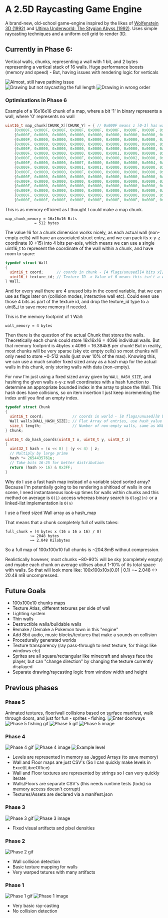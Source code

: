 # A 2.5D Raycasting Game Engine

A brand-new, old-school game-engine inspired by the likes of [Wolfenstein 3D (1992)](https://en.wikipedia.org/wiki/Wolfenstein_3D) and [Ultima Underworld: The Stygian Abyss (1992)](https://en.wikipedia.org/wiki/Ultima_Underworld:_The_Stygian_Abyss). Uses simple raycasting techniques and a uniform cell grid to render 3D.

## Currently in Phase 6:
Vertical walls, chunks, representing a wall with 1 bit, and 2 bytes representing a vertical stack of 16 walls. Huge performance boosts (memory and speed) - But, having issues with rendering logic for verticals

![Almost, still have pathing issue](https://github.com/con-dog/chunked-z-level-raycaster/blob/40ce926e33ba22ae65f028dcd8b1114dda974217/_media/phase-6/2.png)
![Drawing but not raycasting the full length](https://github.com/con-dog/chunked-z-level-raycaster/blob/40ce926e33ba22ae65f028dcd8b1114dda974217/_media/phase-6/3.png)
![Drawing in wrong order](https://github.com/con-dog/chunked-z-level-raycaster/blob/40ce926e33ba22ae65f028dcd8b1114dda974217/_media/phase-6/6.png)

### Optimisations in Phase 6
Example of a 16x16x16 chunk of a map, where a bit '1' in binary represents a wall, where '0' represents no wall

```c
uint16_t map_chunk[CHUNK_X][CHUNK_Y] = { // 0x000F means z [0-3] has walls, z [3-15] has no walls
    {0x000F, 0x000F, 0x000F, 0x000F, 0x000F, 0x000F, 0x000F, 0x000F, 0x000F, 0x000F, 0x000F, 0x000F, 0x000F, 0x000F, 0x000F, 0x000F},
    {0x000F, 0x0000, 0x0000, 0x0000, 0x0000, 0x0000, 0x0000, 0x0000, 0x0000, 0x0000, 0x0000, 0x0000, 0x0000, 0x0000, 0x0000, 0x000F},
    {0x000F, 0x0000, 0x0000, 0x0000, 0x0000, 0x0000, 0x0000, 0x0000, 0x0000, 0x0000, 0x0000, 0x0000, 0x0000, 0x0000, 0x0000, 0x000F},
    {0x000F, 0x0000, 0x0000, 0x0000, 0x0000, 0x0000, 0x0000, 0x0000, 0x0000, 0x0000, 0x0000, 0x0000, 0x0000, 0x0000, 0x0000, 0x000F},
    {0x000F, 0x0000, 0x0000, 0x0000, 0x0000, 0x0000, 0x0000, 0x0000, 0x0000, 0x0000, 0x0000, 0x0000, 0x0000, 0x0000, 0x0000, 0x000F},
    {0x000F, 0x0000, 0x0000, 0x0000, 0x0000, 0x0001, 0x0000, 0x0000, 0x0000, 0x0000, 0x0000, 0x0000, 0x0000, 0x0000, 0x0000, 0x000F},
    {0x000F, 0x0000, 0x0000, 0x000F, 0x0000, 0x0000, 0x0002, 0x0000, 0x0000, 0x0000, 0x0000, 0x0000, 0x0000, 0x0000, 0x0000, 0x000F},
    {0x000F, 0x0000, 0x0000, 0x0007, 0x0000, 0x0000, 0x0000, 0x0004, 0x0000, 0x0000, 0x0000, 0x0000, 0x0000, 0x0000, 0x0000, 0x000F},
    {0x000F, 0x0000, 0x0000, 0x0001, 0x0001, 0x0000, 0x0000, 0x0000, 0x0000, 0x0000, 0x0000, 0x0000, 0x0000, 0x0000, 0x0000, 0x000F},
    {0x000F, 0x0000, 0x0000, 0x000F, 0x0000, 0x0000, 0x0000, 0x0000, 0x0000, 0x0000, 0x0000, 0x0000, 0x0000, 0x0000, 0x0000, 0x000F},
    {0x000F, 0x0000, 0x0000, 0x0000, 0x0000, 0x0000, 0x0000, 0x0000, 0x0000, 0x0000, 0x0000, 0x0000, 0x0000, 0x0000, 0x0000, 0x000F},
    {0x000F, 0x0000, 0x0000, 0x0000, 0x0000, 0x0000, 0x0000, 0x0000, 0x0000, 0x0000, 0x0000, 0x0000, 0x0000, 0x0000, 0x0000, 0x000F},
    {0x000F, 0x0000, 0x0000, 0x0000, 0x0000, 0x0000, 0x0000, 0x0000, 0x0000, 0x0000, 0x0000, 0x0000, 0x0000, 0x0000, 0x0000, 0x000F},
    {0x000F, 0x0000, 0x0000, 0x0000, 0x0000, 0x0000, 0x0000, 0x0000, 0x0000, 0x0000, 0x0000, 0x0000, 0x0000, 0x0000, 0x0000, 0x000F},
    {0x000F, 0x0000, 0x0000, 0x0000, 0x0000, 0x0000, 0x0000, 0x0000, 0x0000, 0x0000, 0x0000, 0x0000, 0x0000, 0x0000, 0x0000, 0x000F},
    {0x000F, 0x000F, 0x000F, 0x000F, 0x000F, 0x000F, 0x000F, 0x000F, 0x000F, 0x000F, 0x000F, 0x000F, 0x000F, 0x000F, 0x000F, 0x000F}};
```

This is as memory efficient as I thought I could make a map chunk.

```plaintext
map_chunk_memory = 16x16x16 Bits
             = 512 bytes
```

The value 16 for a chunk dimension works nicely, as each actual wall (non-empty cells) will have an associated struct entry, and we can pack its x-y-z coordinate (0->15) into 4 bits per-axis, which means we can use a single uint16_t to represent the coordinate of the wall within a chunk, and have room to spare:

```c
typedef struct Wall
{
  uint16_t coord;      // coords in chunk - [4 flags/unused][4 bits x][4 bits y][4 bits z]
  uint16_t texture_id; // Texture ID -> Value of 0 means this isn't a wall, its empty
} Wall;
```

And for every wall there are 4 unused bits in the coord variable, that we can use as flags later on (collision modes, interactive wall etc). Could even use those 4 bits as part of the texture id, and drop the texture_id type to a uint8_t to save more memory if needed.

This is the memory footprint of 1 Wall:

```plaintext
wall_memory = 4 bytes
```

Then there is the question of the actual Chunk that stores the walls. Theoretically each chunk could store 16x16x16 = 4096 individual walls. But that memory footprint is 4bytes x 4096 = 16.384kB per chunk! But in reality, most chunks will be very sparse (sky etc empty cells) so most chunks will only need to store ~0-512 walls (just over 10% of the max). Knowing this, we can use a much smaller fixed sized array as a hash map for the actual walls in this chunk, only storing walls with data (non-empty). 

For now I'm just using a fixed sized array given by `WALL_HASH_SIZE`, and hashing the given walls x-y-z wall coordinates with a hash function to determine an appropriate bounded index in the array to place the Wall. This hash does have collisions, so on item insertion I just keep incrementing the index until you find an empty index. 
```c
typedef struct Chunk
{
  uint16_t coord;             // coords in world - [8 flags/unused][8 bits x][8 bits y][8 bits z]
  Wall walls[WALL_HASH_SIZE]; // Flat Array of entries, use hash_value as index into walls array
  size_t length;              // Number of non-empty walls, same as WALL_HASH_SIZE
} Chunk;

uint16_t do_hash_coords(uint8_t x, uint8_t y, uint8_t z)
{
  uint32_t hash = (x << 8) | (y << 4) | z;
  // Multiply by large prime
  hash *= 2654435761u;
  // Take bits 16-25 for better distribution
  return (hash >> 16) & 0x3FF;
}
```

Why do I use a fast hash map instead of a variable sized sorted array? Because I'm potentially going to be rendering a shitload of walls in one scene, I need instantaneous look-up times for walls within chunks and this method on average is `O(1)` access whereas binary search is `Olog2(n)` or a linked-list implementation is `O(n)`



I use a fixed sized Wall array as a hash_map

That means that a chunk completely full of walls takes:
```plaintext
full_chunk = (4 bytes x (16 x 16 x 16) / 8)
           ~= 2048 bytes
           ~= 2.048 Kilobytes
```

So a full map of 100x100x10 full chunks is ~204.8mB without compression. 

Realistically however, most chunks ~80-90% will be sky (completely empty) and myabe each chunk on average utilises about 1-10% of its total space with walls. So that will look more like:
100x100x10x(0.01 | 0.1) =~ 2.048 <-> 20.48 mB uncompressed.






## Future Goals
- 100x100x10 chunks maps
- Texture Atlas, different tetxures per side of wall
- Lighting system
- Thin walls
- Destructible walls/buildable walls
- Remake / Demake a Pokemon town in this "engine"
- Add 8bit audio, music blocks/textures that make a sounds on collision
- Procedurally generated worlds
- Texture transparency (ray pass-through to next texture, for things like windows etc)
- Sprites are all square/rectangular like minecraft and always face the player, but can "change direction" by changing the texture currently displayed
- Separate drawing/raycasting logic from window width and height

## Previous phases
### Phase 5

Animated textures, floor/wall collisions based on surface manifest, walk through doors, and just for fun - sprites - fishing.
![Enter doorways](https://github.com/con-dog/2.5D-raycasting-engine/blob/bbd244dfad4aa5922a7ad20163d3f4f63874540f/_media/phase-5/doors.gif)
![Phase 5 fishing gif](https://github.com/con-dog/2.5D-raycasting-engine/blob/35efbffc349788171c625aecd9ae6a6f2db17518/_media/phase-5/fishing-time.gif)
![Phase 5 gif](https://github.com/con-dog/2.5D-raycasting-engine/blob/3e8615c0fbabc73b51672c1551a10ede91257603/_media/phase-5/phase-5.gif)
![Phase 5 image](https://github.com/con-dog/2.5D-raycasting-engine/blob/6f3023fa86f8d4a3338c96a77d64b92d55bdabc6/_media/phase-5/fishing-time.png)


### Phase 4 

![Phase 4 gif](https://github.com/con-dog/2.5D-raycasting-engine/blob/1401433f57d4c0c732b924adf9c13507f07d32c8/_media/phase-4/phase-4.gif)
![Phase 4 image](https://github.com/con-dog/2.5D-raycasting-engine/blob/1401433f57d4c0c732b924adf9c13507f07d32c8/_media/phase-4/phase-4.png)
![Example level](https://github.com/con-dog/2.5D-raycasting-engine/blob/5c857ba532ab42b13a76408c7c08f4a9628c7d98/_media/phase-4/example-level.png)

- Levels are represented in memory as Jagged Arrays (to save memory)
- Wall and Floor maps are just CSV's (So I can quickly make levels in Excel/LibreOffice)
- Wall and Floor textures are represented by strings so I can very quickly iterate
- Walls/Floors are separate CSV's (this needs runtime tests (todo) so memory access doesn't corrupt)
- Textures/Assets are declared via a manifest.json

### Phase 3

![Phase 3 gif](https://github.com/con-dog/2.5D-raycasting-engine/blob/5c857ba532ab42b13a76408c7c08f4a9628c7d98/_media/phase-3/Screen%20Recording%202025-01-06%20at%207.53.50%E2%80%AFPM.gif)
![Phase 3 image](https://github.com/con-dog/2.5D-raycasting-engine/blob/5c857ba532ab42b13a76408c7c08f4a9628c7d98/_media/phase-3/phase-3.png)

- Fixed visual artifacts and pixel densities

### Phase 2

![Phase 2 gif](https://github.com/con-dog/2.5D-raycasting-engine/blob/5c857ba532ab42b13a76408c7c08f4a9628c7d98/_media/phase-2/phase-2.gif)

- Wall collision detection
- Basic texture mapping for walls
- Very warped tetures with many artifacts

### Phase 1

![Phase 1 gif](https://github.com/con-dog/2.5D-raycasting-engine/blob/5c857ba532ab42b13a76408c7c08f4a9628c7d98/_media/phase-1/phase-1.gif)
![Phase 1 image](https://github.com/con-dog/2.5D-raycasting-engine/blob/5c857ba532ab42b13a76408c7c08f4a9628c7d98/_media/phase-1/phase-1.png)

- Very basic ray-casting
- No collision detection
